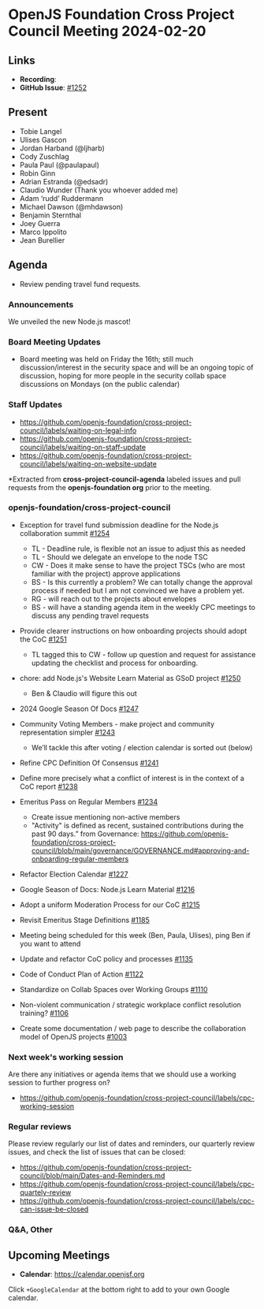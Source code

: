 # OpenJS Foundation Cross Project Council Meeting 2024-02-20

## Links

* **Recording**:
* **GitHub Issue**: [#1252](https://github.com/openjs-foundation/cross-project-council/issues/1252)

## Present

* Tobie Langel
* Ulises Gascon
* Jordan Harband (@ljharb)
* Cody Zuschlag
* Paula Paul (@paulapaul)
* Robin Ginn
* Adrian Estranda (@edsadr)
* Claudio Wunder (Thank you whoever added me)
* Adam ‘rudd’ Ruddermann
* Michael Dawson (@mhdawson)
* Benjamin Sternthal
* Joey Guerra
* Marco Ippolito
* Jean Burellier

## Agenda

- Review pending travel fund requests.

### Announcements

We unveiled the new Node.js mascot! 

### Board Meeting Updates

- Board meeting was held on Friday the 16th; still much discussion/interest in the security space and will be an ongoing topic of discussion, hoping for more people in the security collab space discussions on Mondays (on the public calendar)

### Staff Updates

- https://github.com/openjs-foundation/cross-project-council/labels/waiting-on-legal-info
- https://github.com/openjs-foundation/cross-project-council/labels/waiting-on-staff-update
- https://github.com/openjs-foundation/cross-project-council/labels/waiting-on-website-update

*Extracted from **cross-project-council-agenda** labeled issues and pull requests from the **openjs-foundation org** prior to the meeting.

### openjs-foundation/cross-project-council

* Exception for travel fund submission deadline for the Node.js collaboration summit [#1254](https://github.com/openjs-foundation/cross-project-council/issues/1254)
   * TL - Deadline rule, is flexible not an issue to adjust this as needed
   * TL - Should we delegate an envelope to the node TSC
   * CW - Does it make sense to have the project TSCs (who are most familiar with the project) approve applications
   * BS - Is this currently a problem? We can totally change the approval process if needed but I am not convinced we have a problem yet.
   * RG - will reach out to the projects about envelopes
   * BS - will have a standing agenda item in the weekly CPC meetings to discuss any pending travel requests

* Provide clearer instructions on how onboarding projects should adopt the CoC [#1251](https://github.com/openjs-foundation/cross-project-council/issues/1251)

  * TL tagged this to CW - follow up question and request for assistance updating the checklist and process for onboarding.

* chore: add Node.js's Website Learn Material as GSoD project [#1250](https://github.com/openjs-foundation/cross-project-council/pull/1250)
   * Ben & Claudio will figure this out

* 2024 Google Season Of Docs [#1247](https://github.com/openjs-foundation/cross-project-council/issues/1247)

* Community Voting Members - make project and community representation simpler [#1243](https://github.com/openjs-foundation/cross-project-council/issues/1243)

    * We’ll tackle this after voting / election calendar is sorted out (below)

* Refine CPC Definition Of Consensus  [#1241](https://github.com/openjs-foundation/cross-project-council/issues/1241)

* Define more precisely what a conflict of interest is in the context of a CoC report [#1238](https://github.com/openjs-foundation/cross-project-council/issues/1238)

* Emeritus Pass on Regular Members [#1234](https://github.com/openjs-foundation/cross-project-council/issues/1234)
  * Create issue mentioning non-active members 
  * "Activity" is defined as recent, sustained contributions during the past 90 days.”
    from Governance: https://github.com/openjs-foundation/cross-project-council/blob/main/governance/GOVERNANCE.md#approving-and-onboarding-regular-members

* Refactor Election Calendar [#1227](https://github.com/openjs-foundation/cross-project-council/issues/1227)

* Google Season of Docs: Node.js Learn Material [#1216](https://github.com/openjs-foundation/cross-project-council/issues/1216)

* Adopt a uniform Moderation Process for our CoC [#1215](https://github.com/openjs-foundation/cross-project-council/issues/1215)

* Revisit Emeritus Stage Definitions [#1185](https://github.com/openjs-foundation/cross-project-council/issues/1185)
 * Meeting being scheduled for this week (Ben, Paula, Ulises), ping Ben if you want to attend

* Update and refactor CoC policy and processes [#1135](https://github.com/openjs-foundation/cross-project-council/pull/1135)

* Code of Conduct Plan of Action [#1122](https://github.com/openjs-foundation/cross-project-council/issues/1122)

* Standardize on Collab Spaces over Working Groups [#1110](https://github.com/openjs-foundation/cross-project-council/issues/1110)

* Non-violent communication / strategic workplace conflict resolution training? [#1106](https://github.com/openjs-foundation/cross-project-council/issues/1106)

* Create some documentation / web page to describe the collaboration model of OpenJS projects [#1003](https://github.com/openjs-foundation/cross-project-council/issues/1003)

### Next week's working session

Are there any initiatives or agenda items that we should use a working session to further progress on?
- https://github.com/openjs-foundation/cross-project-council/labels/cpc-working-session

### Regular reviews

Please review regularly our list of dates and reminders, our quarterly review issues, and check the list of issues that can be closed:

- https://github.com/openjs-foundation/cross-project-council/blob/main/Dates-and-Reminders.md
- https://github.com/openjs-foundation/cross-project-council/labels/cpc-quartely-review
- https://github.com/openjs-foundation/cross-project-council/labels/cpc-can-issue-be-closed

### Q&A, Other

## Upcoming Meetings

* **Calendar**: <https://calendar.openjsf.org>

Click `+GoogleCalendar` at the bottom right to add to your own Google calendar.

